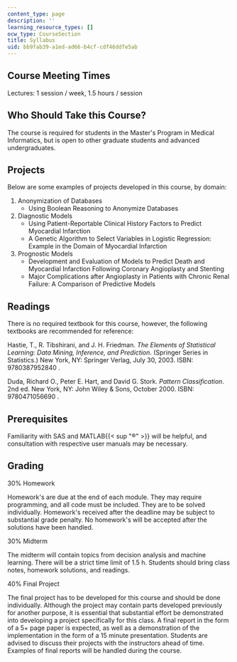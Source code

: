 ```yaml
---
content_type: page
description: ''
learning_resource_types: []
ocw_type: CourseSection
title: Syllabus
uid: bb9fab39-a1ed-ad66-b4cf-cdf46ddfe5ab
---
```


Course Meeting Times
--------------------

Lectures: 1 session / week, 1.5 hours / session

Who Should Take this Course?
----------------------------

The course is required for students in the Master's Program in Medical Informatics, but is open to other graduate students and advanced undergraduates.

Projects
--------

Below are some examples of projects developed in this course, by domain:

1.  Anonymization of Databases
    *   Using Boolean Reasoning to Anonymize Databases
2.  Diagnostic Models
    *   Using Patient-Reportable Clinical History Factors to Predict Myocardial Infarction
    *   A Genetic Algorithm to Select Variables in Logistic Regression: Example in the Domain of Myocardial Infarction
3.  Prognostic Models
    *   Development and Evaluation of Models to Predict Death and Myocardial Infarction Following Coronary Angioplasty and Stenting
    *   Major Complications after Angioplasty in Patients with Chronic Renal Failure: A Comparison of Predictive Models

Readings
--------

There is no required textbook for this course, however, the following textbooks are recommended for reference:

Hastie, T., R. Tibshirani, and J. H. Friedman. _The Elements of Statistical Learning: Data Mining, Inference, and Prediction_. (Springer Series in Statistics.) New York, NY: Springer Verlag, July 30, 2003. ISBN: 9780387952840 .

Duda, Richard O., Peter E. Hart, and David G. Stork. _Pattern Classification_. 2nd ed. New York, NY: John Wiley & Sons, October 2000. ISBN: 9780471056690 .

Prerequisites
-------------

Familiarity with SAS and MATLAB{{< sup "®" >}} will be helpful, and consultation with respective user manuals may be necessary.

Grading
-------

30% Homework

Homework's are due at the end of each module. They may require programming, and all code must be included. They are to be solved individually. Homework's received after the deadline may be subject to substantial grade penalty. No homework's will be accepted after the solutions have been handled.

30% Midterm

The midterm will contain topics from decision analysis and machine learning. There will be a strict time limit of 1.5 h. Students should bring class notes, homework solutions, and readings.

40% Final Project

The final project has to be developed for this course and should be done individually. Although the project may contain parts developed previously for another purpose, it is essential that substantial effort be demonstrated into developing a project specifically for this class. A final report in the form of a 5+ page paper is expected, as well as a demonstration of the implementation in the form of a 15 minute presentation. Students are advised to discuss their projects with the instructors ahead of time. Examples of final reports will be handled during the course.